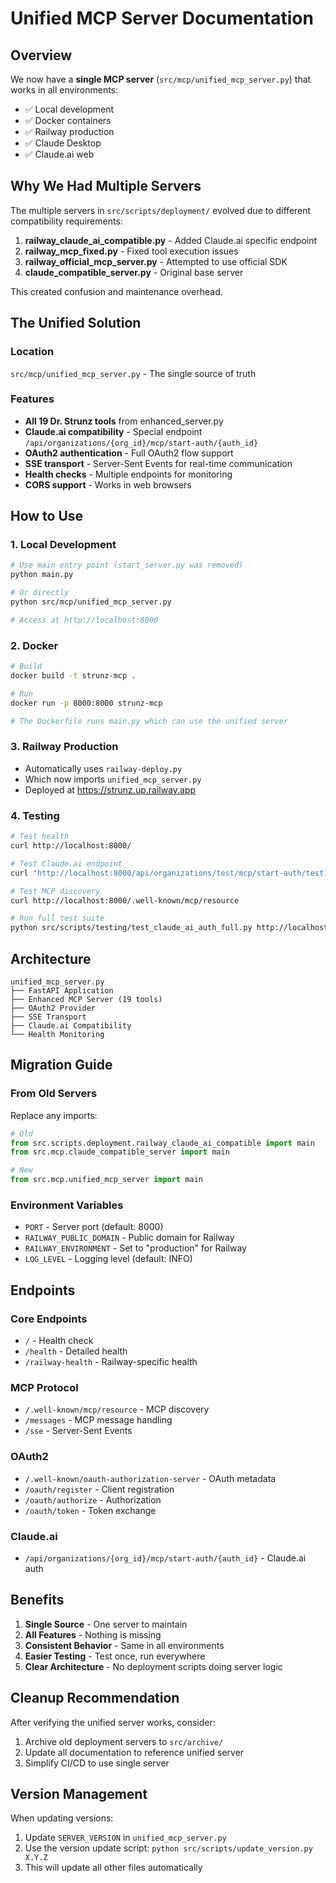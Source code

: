 # Unified MCP Server Documentation

## Overview

We now have a **single MCP server** (`src/mcp/unified_mcp_server.py`) that works in all environments:
- ✅ Local development
- ✅ Docker containers
- ✅ Railway production
- ✅ Claude Desktop
- ✅ Claude.ai web

## Why We Had Multiple Servers

The multiple servers in `src/scripts/deployment/` evolved due to different compatibility requirements:

1. **railway_claude_ai_compatible.py** - Added Claude.ai specific endpoint
2. **railway_mcp_fixed.py** - Fixed tool execution issues
3. **railway_official_mcp_server.py** - Attempted to use official SDK
4. **claude_compatible_server.py** - Original base server

This created confusion and maintenance overhead.

## The Unified Solution

### Location
`src/mcp/unified_mcp_server.py` - The single source of truth

### Features
- **All 19 Dr. Strunz tools** from enhanced_server.py
- **Claude.ai compatibility** - Special endpoint `/api/organizations/{org_id}/mcp/start-auth/{auth_id}`
- **OAuth2 authentication** - Full OAuth2 flow support
- **SSE transport** - Server-Sent Events for real-time communication
- **Health checks** - Multiple endpoints for monitoring
- **CORS support** - Works in web browsers

## How to Use

### 1. Local Development
```bash
# Use main entry point (start_server.py was removed)
python main.py

# Or directly
python src/mcp/unified_mcp_server.py

# Access at http://localhost:8000
```

### 2. Docker
```bash
# Build
docker build -t strunz-mcp .

# Run
docker run -p 8000:8000 strunz-mcp

# The Dockerfile runs main.py which can use the unified server
```

### 3. Railway Production
- Automatically uses `railway-deploy.py`
- Which now imports `unified_mcp_server.py`
- Deployed at https://strunz.up.railway.app

### 4. Testing
```bash
# Test health
curl http://localhost:8000/

# Test Claude.ai endpoint
curl "http://localhost:8000/api/organizations/test/mcp/start-auth/test123"

# Test MCP discovery
curl http://localhost:8000/.well-known/mcp/resource

# Run full test suite
python src/scripts/testing/test_claude_ai_auth_full.py http://localhost:8000
```

## Architecture

```
unified_mcp_server.py
├── FastAPI Application
├── Enhanced MCP Server (19 tools)
├── OAuth2 Provider
├── SSE Transport
├── Claude.ai Compatibility
└── Health Monitoring
```

## Migration Guide

### From Old Servers
Replace any imports:
```python
# Old
from src.scripts.deployment.railway_claude_ai_compatible import main
from src.mcp.claude_compatible_server import main

# New
from src.mcp.unified_mcp_server import main
```

### Environment Variables
- `PORT` - Server port (default: 8000)
- `RAILWAY_PUBLIC_DOMAIN` - Public domain for Railway
- `RAILWAY_ENVIRONMENT` - Set to "production" for Railway
- `LOG_LEVEL` - Logging level (default: INFO)

## Endpoints

### Core Endpoints
- `/` - Health check
- `/health` - Detailed health
- `/railway-health` - Railway-specific health

### MCP Protocol
- `/.well-known/mcp/resource` - MCP discovery
- `/messages` - MCP message handling
- `/sse` - Server-Sent Events

### OAuth2
- `/.well-known/oauth-authorization-server` - OAuth metadata
- `/oauth/register` - Client registration
- `/oauth/authorize` - Authorization
- `/oauth/token` - Token exchange

### Claude.ai
- `/api/organizations/{org_id}/mcp/start-auth/{auth_id}` - Claude.ai auth

## Benefits

1. **Single Source** - One server to maintain
2. **All Features** - Nothing is missing
3. **Consistent Behavior** - Same in all environments
4. **Easier Testing** - Test once, run everywhere
5. **Clear Architecture** - No deployment scripts doing server logic

## Cleanup Recommendation

After verifying the unified server works, consider:
1. Archive old deployment servers to `src/archive/`
2. Update all documentation to reference unified server
3. Simplify CI/CD to use single server

## Version Management

When updating versions:
1. Update `SERVER_VERSION` in `unified_mcp_server.py`
2. Use the version update script: `python src/scripts/update_version.py X.Y.Z`
3. This will update all other files automatically
